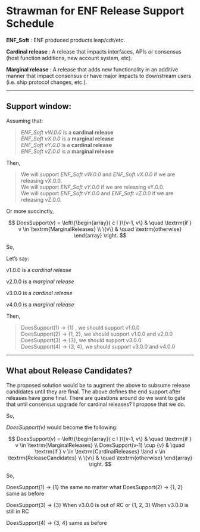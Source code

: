 # Strawman for ENF Release Support Schedule

**ENF_Soft** : ENF produced products leap/cdt/etc.

**Cardinal release** : A release that impacts interfaces, APIs or consensus (host function additions, new account system, etc).

**Marginal release** : A release that adds new functionality in an additive manner that impact consensus or have major impacts to downstream users (i.e. ship protocol changes, etc.).

---

## Support window:


Assuming that: 

> *ENF_Soft vW.0.0* is a **cardinal release** <br>
> *ENF_Soft vX.0.0* is a **marginal release** <br>
> *ENF_Soft vY.0.0* is a **cardinal release** <br>
> *ENF_Soft vZ.0.0* is a **marginal release** <br>

Then,

> We will support *ENF_Soft vW.0.0* and *ENF_Soft vX.0.0* if we are releasing vX.0.0. <br>
> We will support *ENF_Soft vY.0.0* if we are releasing vY.0.0. <br>
> We will support *ENF_Soft vY.0.0* and *ENF_Soft vZ.0.0* if we are releasing vZ.0.0. <br>

Or more succinctly, 

$$ DoesSupport(v) = \left\{\begin{array}{ c l }\{v-1, v\} & \quad \textrm{if } v \in \textrm{MarginalReleases} \\ 
                           \{v\} & \quad \textrm{otherwise} \end{array} \right. $$


So,

Let’s say:
 
v1.0.0 is a *cardinal release*

v2.0.0 is a *marginal release*

v3.0.0 is a *cardinal release*

v4.0.0 is a *marginal release*

Then,

> DoesSupport(1) -> {1} , we should support v1.0.0 <br>
> DoesSupport(2) -> {1, 2}, we should support v1.0.0 and v2.0.0 <br>
> DoesSupport(3) -> {3}, we should support v3.0.0 <br>
> DoesSupport(4) -> {3, 4}, we should support v3.0.0 and v4.0.0 <br>

--- 

## What about Release Candidates? 
 
The proposed solution would be to augment the above to subsume release candidates until they are final.  The above defines the end support after releases have gone final.  There are questions around do we want to gate that until consensus upgrade for cardinal releases?  I propose that we do. 
 <br>

So,
 
*DoesSupport(v)* would become the following: 
 
 $$ DoesSupport(v) = \left\{\begin{array}{ c l }\{v-1, v\} & \quad \textrm{if } v \in \textrm{MarginalReleases} \\ 
                           DoesSupport(v-1) \cup {v} & \quad \textrm{if } v \in \textrm{CardinalReleases} \land v \in \textrm{ReleaseCandidates} \\
                           \{v\} & \quad \textrm{otherwise} \end{array} \right. $$

So,
 
DoesSupport(1) -> {1} the same no matter what
DoesSupport(2) -> {1, 2} same as before

DoesSupport(3) -> {3} When v3.0.0 is out of RC or {1, 2, 3} When v3.0.0 is still in RC

DoesSupport(4) -> {3, 4} same as before
